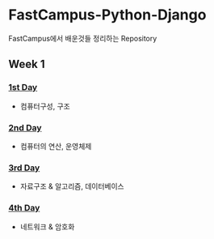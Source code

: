 # FastCampus-Python-Django

FastCampus에서 배운것들 정리하는 Repository

## Week 1
### [1st Day](Week-1/Day_1.md)
- 컴퓨터구성, 구조

### [2nd Day](Week-1/Day_2.md)
- 컴퓨터의 연산, 운영체제

### [3rd Day](Week-1/Day_3.md)
- 자료구조 & 알고리즘, 데이터베이스

### [4th Day](Week-1/Day_4.md)
- 네트워크 & 암호화
